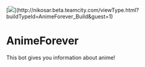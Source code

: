 [![](https://nikosar.beta.teamcity.com/app/rest/builds/buildType:(id:AnimeForever_Build)/statusIcon.svg)](http://nikosar.beta.teamcity.com/viewType.html?buildTypeId=AnimeForever_Build&guest=1)

# AnimeForever  
This bot gives you information about anime!

